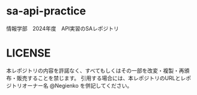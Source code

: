 # sa-api-practice
情報学部　2024年度　API実習のSAレポジトリ

# LICENSE

本レポジトリの内容を許諾なく、すべてもしくはその一部を改変・複製・再頒布・販売することを禁じます。
引用する場合には、本レポジトリのURLとレポジトリオーナー名 @Negienko を併記してください。
